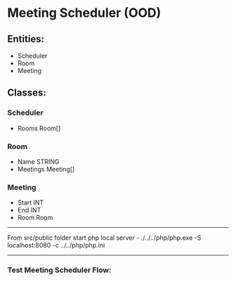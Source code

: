 # Meeting Scheduler (OOD)

## Entities:

- Scheduler
- Room
- Meeting

## Classes:

### Scheduler
- Rooms Room[]

### Room
- Name STRING
- Meetings Meeting[]

### Meeting
- Start INT
- End INT
- Room Room

--------------------------------------

From src/public folder start php local server -
./../../php/php.exe -S localhost:8080 -c ../../php/php.ini

--------------------------------------

### Test Meeting Scheduler Flow: